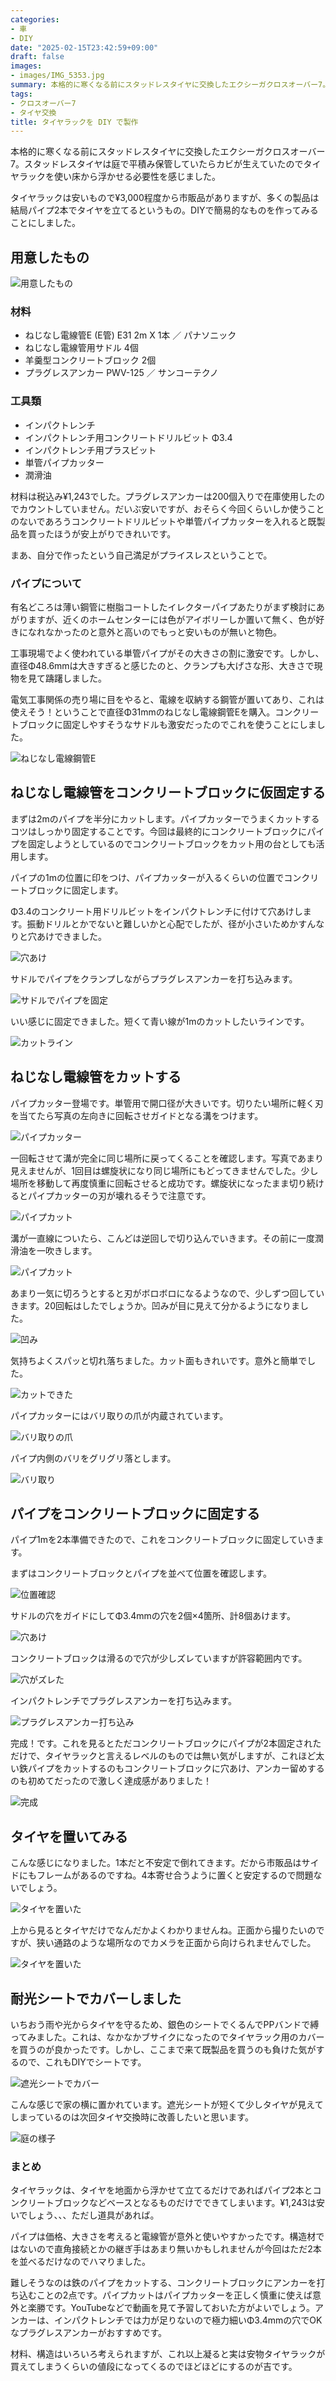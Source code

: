 ```yaml
---
categories:
- 車
- DIY
date: "2025-02-15T23:42:59+09:00"
draft: false
images: 
- images/IMG_5353.jpg
summary: 本格的に寒くなる前にスタッドレスタイヤに交換したエクシーガクロスオーバー7。スタッドレスタイヤは庭で平積み保管していたらカビが生えていたのでタイヤラックを使い床から浮かせる必要性を感じ、DIYでタイヤラックを作りました。
tags:
- クロスオーバー7
- タイヤ交換
title: タイヤラックを DIY で製作
---
```


本格的に寒くなる前にスタッドレスタイヤに交換したエクシーガクロスオーバー7。スタッドレスタイヤは庭で平積み保管していたらカビが生えていたのでタイヤラックを使い床から浮かせる必要性を感じました。

タイヤラックは安いもので¥3,000程度から市販品がありますが、多くの製品は結局パイプ2本でタイヤを立てるというもの。DIYで簡易的なものを作ってみることにしました。

## 用意したもの

![用意したもの](./images/IMG_5331.jpg)

### 材料

-   ねじなし電線管E (E管) E31 2m X 1本 ／ パナソニック
-   ねじなし電線管用サドル 4個
-   羊羹型コンクリートブロック 2個
-   プラグレスアンカー PWV-125 ／ サンコーテクノ

### 工具類

-   インパクトレンチ
-   インパクトレンチ用コンクリートドリルビット Φ3.4
-   インパクトレンチ用プラスビット
-   単管パイプカッター
-   潤滑油

材料は税込み¥1,243でした。プラグレスアンカーは200個入りで在庫使用したのでカウントしていません。だいぶ安いですが、おそらく今回くらいしか使うことのないであろうコンクリートドリルビットや単管パイプカッターを入れると既製品を買ったほうが安上がりできれいです。

まあ、自分で作ったという自己満足がプライスレスということで。

### パイプについて

有名どころは薄い鋼管に樹脂コートしたイレクターパイプあたりがまず検討にあがりますが、近くのホームセンターには色がアイボリーしか置いて無く、色が好きになれなかったのと意外と高いのでもっと安いものが無いと物色。

工事現場でよく使われている単管パイプがその大きさの割に激安です。しかし、直径Φ48.6mmは大きすぎると感じたのと、クランプも大げさな形、大きさで現物を見て躊躇しました。

電気工事関係の売り場に目をやると、電線を収納する鋼管が置いてあり、これは使えそう！ということで直径Φ31mmのねじなし電線鋼管Eを購入。コンクリートブロックに固定しやすそうなサドルも激安だったのでこれを使うことにしました。

![ねじなし電線鋼管E](./images/IMG_5330.jpg)

## ねじなし電線管をコンクリートブロックに仮固定する

まずは2mのパイプを半分にカットします。パイプカッターでうまくカットするコツはしっかり固定することです。今回は最終的にコンクリートブロックにパイプを固定しようとしているのでコンクリートブロックをカット用の台としても活用します。

パイプの1mの位置に印をつけ、パイプカッターが入るくらいの位置でコンクリートブロックに固定します。

Φ3.4のコンクリート用ドリルビットをインパクトレンチに付けて穴あけします。振動ドリルとかでないと難しいかと心配でしたが、径が小さいためかすんなりと穴あけできました。

![穴あけ](./images/IMG_5333.jpg)

サドルでパイプをクランプしながらプラグレスアンカーを打ち込みます。

![サドルでパイプを固定](./images/IMG_5334.jpg)

いい感じに固定できました。短くて青い線が1mのカットしたいラインです。

![カットライン](./images/IMG_5335.jpg)

## ねじなし電線管をカットする

パイプカッター登場です。単管用で開口径が大きいです。切りたい場所に軽く刃を当てたら写真の左向きに回転させガイドとなる溝をつけます。

![パイプカッター](./images/IMG_5337.jpg)

一回転させて溝が完全に同じ場所に戻ってくることを確認します。写真であまり見えませんが、1回目は螺旋状になり同じ場所にもどってきませんでした。少し場所を移動して再度慎重に回転させると成功です。螺旋状になったまま切り続けるとパイプカッターの刃が壊れるそうで注意です。

![パイプカット](./images/IMG_5339.jpg)

溝が一直線についたら、こんどは逆回しで切り込んでいきます。その前に一度潤滑油を一吹きします。

![パイプカット](./images/IMG_5341.jpg)

あまり一気に切ろうとすると刃がボロボロになるようなので、少しずつ回していきます。20回転はしたでしょうか。凹みが目に見えて分かるようになりました。

![凹み](./images/IMG_5342.jpg)

気持ちよくスパッと切れ落ちました。カット面もきれいです。意外と簡単でした。

![カットできた](./images/IMG_5343.jpg)

パイプカッターにはバリ取りの爪が内蔵されています。

![バリ取りの爪](./images/IMG_5344.jpg)

パイプ内側のバリをグリグリ落とします。

![バリ取り](./images/IMG_5345.jpg)

## パイプをコンクリートブロックに固定する

パイプ1mを2本準備できたので、これをコンクリートブロックに固定していきます。

まずはコンクリートブロックとパイプを並べて位置を確認します。

![位置確認](./images/IMG_5346.jpg)

サドルの穴をガイドにしてΦ3.4mmの穴を2個×4箇所、計8個あけます。

![穴あけ](./images/IMG_5347.jpg)

コンクリートブロックは滑るので穴が少しズレていますが許容範囲内です。

![穴がズレた](./images/IMG_5348.jpg)

インパクトレンチでプラグレスアンカーを打ち込みます。

![プラグレスアンカー打ち込み](./images/IMG_5349.jpg)

完成！です。これを見るとただコンクリートブロックにパイプが2本固定されただけで、タイヤラックと言えるレベルのものでは無い気がしますが、これほど太い鉄パイプをカットするのもコンクリートブロックに穴あけ、アンカー留めするのも初めてだったので激しく達成感がありました！

![完成](./images/IMG_5350.jpg)

## タイヤを置いてみる

こんな感じになりました。1本だと不安定で倒れてきます。だから市販品はサイドにもフレームがあるのですね。4本寄せ合うように置くと安定するので問題ないでしょう。

![タイヤを置いた](./images/IMG_5353.jpg)

上から見るとタイヤだけでなんだかよくわかりませんね。正面から撮りたいのですが、狭い通路のような場所なのでカメラを正面から向けられませんでした。

![タイヤを置いた](./images/IMG_5351.jpg)

## 耐光シートでカバーしました

いちおう雨や光からタイヤを守るため、銀色のシートでくるんでPPバンドで縛ってみました。これは、なかなかブサイクになったのでタイヤラック用のカバーを買うのが良かったです。しかし、ここまで来て既製品を買うのも負けた気がするので、これもDIYでシートです。

![遮光シートでカバー](./images/IMG_5355.jpg)

こんな感じで家の横に置かれています。遮光シートが短くて少しタイヤが見えてしまっているのは次回タイヤ交換時に改善したいと思います。

![庭の様子](./images/IMG_5356.jpg)

### まとめ

タイヤラックは、タイヤを地面から浮かせて立てるだけであればパイプ2本とコンクリートブロックなどベースとなるものだけでできてしまいます。¥1,243は安いでしょう、、、ただし道具があれば。

パイプは価格、大きさを考えると電線管が意外と使いやすかったです。構造材ではないので直角接続とかの継ぎ手はあまり無いかもしれませんが今回はただ2本を並べるだけなのでハマりました。

難しそうなのは鉄のパイプをカットする、コンクリートブロックにアンカーを打ち込むことの2点です。パイプカットはパイプカッターを正しく慎重に使えば意外と楽勝です。YouTubeなどで動画を見て予習しておいた方がよいでしょう。アンカーは、インパクトレンチでは力が足りないので極力細いΦ3.4mmの穴でOKなプラグレスアンカーがおすすめです。

材料、構造はいろいろ考えられますが、これ以上凝ると実は安物タイヤラックが買えてしまうくらいの値段になってくるのでほどほどにするのが吉です。
